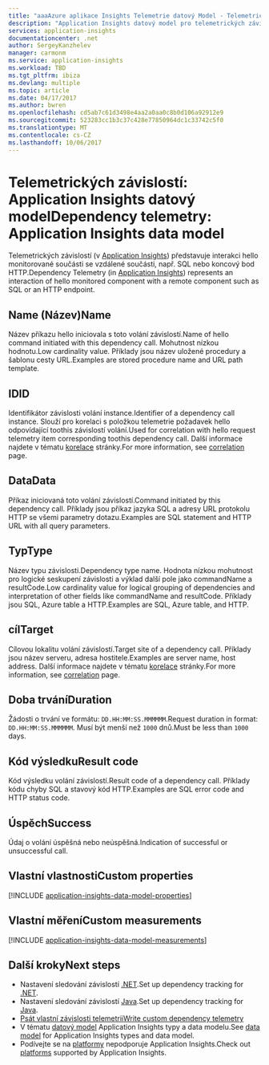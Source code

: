 ```yaml
---
title: "aaaAzure aplikace Insights Telemetrie datový Model - Telemetrických závislostí | Microsoft Docs"
description: "Application Insights datový model pro telemetrických závislostí"
services: application-insights
documentationcenter: .net
author: SergeyKanzhelev
manager: carmonm
ms.service: application-insights
ms.workload: TBD
ms.tgt_pltfrm: ibiza
ms.devlang: multiple
ms.topic: article
ms.date: 04/17/2017
ms.author: bwren
ms.openlocfilehash: cd5ab7c61d3498e4aa2a0aa0c8b0d106a92912e9
ms.sourcegitcommit: 523283cc1b3c37c428e77850964dc1c33742c5f0
ms.translationtype: MT
ms.contentlocale: cs-CZ
ms.lasthandoff: 10/06/2017
---
```

# <a name="dependency-telemetry-application-insights-data-model"></a><span data-ttu-id="340e3-103">Telemetrických závislostí: Application Insights datový model</span><span class="sxs-lookup"><span data-stu-id="340e3-103">Dependency telemetry: Application Insights data model</span></span>

<span data-ttu-id="340e3-104">Telemetrických závislostí (v [Application Insights](app-insights-overview.md)) představuje interakci hello monitorované součásti se vzdálené součásti, např. SQL nebo koncový bod HTTP.</span><span class="sxs-lookup"><span data-stu-id="340e3-104">Dependency Telemetry (in [Application Insights](app-insights-overview.md)) represents an interaction of hello monitored component with a remote component such as SQL or an HTTP endpoint.</span></span>

## <a name="name"></a><span data-ttu-id="340e3-105">Name (Název)</span><span class="sxs-lookup"><span data-stu-id="340e3-105">Name</span></span>

<span data-ttu-id="340e3-106">Název příkazu hello iniciovala s toto volání závislostí.</span><span class="sxs-lookup"><span data-stu-id="340e3-106">Name of hello command initiated with this dependency call.</span></span> <span data-ttu-id="340e3-107">Mohutnost nízkou hodnotu.</span><span class="sxs-lookup"><span data-stu-id="340e3-107">Low cardinality value.</span></span> <span data-ttu-id="340e3-108">Příklady jsou název uložené procedury a šablonu cesty URL.</span><span class="sxs-lookup"><span data-stu-id="340e3-108">Examples are stored procedure name and URL path template.</span></span>

## <a name="id"></a><span data-ttu-id="340e3-109">ID</span><span class="sxs-lookup"><span data-stu-id="340e3-109">ID</span></span>

<span data-ttu-id="340e3-110">Identifikátor závislosti volání instance.</span><span class="sxs-lookup"><span data-stu-id="340e3-110">Identifier of a dependency call instance.</span></span> <span data-ttu-id="340e3-111">Slouží pro korelaci s položkou telemetrie požadavek hello odpovídající toothis závislostí volání.</span><span class="sxs-lookup"><span data-stu-id="340e3-111">Used for correlation with hello request telemetry item corresponding toothis dependency call.</span></span> <span data-ttu-id="340e3-112">Další informace najdete v tématu [korelace](application-insights-correlation.md) stránky.</span><span class="sxs-lookup"><span data-stu-id="340e3-112">For more information, see [correlation](application-insights-correlation.md) page.</span></span>

## <a name="data"></a><span data-ttu-id="340e3-113">Data</span><span class="sxs-lookup"><span data-stu-id="340e3-113">Data</span></span>

<span data-ttu-id="340e3-114">Příkaz iniciovaná toto volání závislostí.</span><span class="sxs-lookup"><span data-stu-id="340e3-114">Command initiated by this dependency call.</span></span> <span data-ttu-id="340e3-115">Příklady jsou příkaz jazyka SQL a adresy URL protokolu HTTP se všemi parametry dotazu.</span><span class="sxs-lookup"><span data-stu-id="340e3-115">Examples are SQL statement and HTTP URL with all query parameters.</span></span>

## <a name="type"></a><span data-ttu-id="340e3-116">Typ</span><span class="sxs-lookup"><span data-stu-id="340e3-116">Type</span></span>

<span data-ttu-id="340e3-117">Název typu závislosti.</span><span class="sxs-lookup"><span data-stu-id="340e3-117">Dependency type name.</span></span> <span data-ttu-id="340e3-118">Hodnota nízkou mohutnost pro logické seskupení závislosti a výklad další pole jako commandName a resultCode.</span><span class="sxs-lookup"><span data-stu-id="340e3-118">Low cardinality value for logical grouping of dependencies and interpretation of other fields like commandName and resultCode.</span></span> <span data-ttu-id="340e3-119">Příklady jsou SQL, Azure table a HTTP.</span><span class="sxs-lookup"><span data-stu-id="340e3-119">Examples are SQL, Azure table, and HTTP.</span></span>

## <a name="target"></a><span data-ttu-id="340e3-120">cíl</span><span class="sxs-lookup"><span data-stu-id="340e3-120">Target</span></span>

<span data-ttu-id="340e3-121">Cílovou lokalitu volání závislostí.</span><span class="sxs-lookup"><span data-stu-id="340e3-121">Target site of a dependency call.</span></span> <span data-ttu-id="340e3-122">Příklady jsou název serveru, adresa hostitele.</span><span class="sxs-lookup"><span data-stu-id="340e3-122">Examples are server name, host address.</span></span> <span data-ttu-id="340e3-123">Další informace najdete v tématu [korelace](application-insights-correlation.md) stránky.</span><span class="sxs-lookup"><span data-stu-id="340e3-123">For more information, see [correlation](application-insights-correlation.md) page.</span></span>

## <a name="duration"></a><span data-ttu-id="340e3-124">Doba trvání</span><span class="sxs-lookup"><span data-stu-id="340e3-124">Duration</span></span>

<span data-ttu-id="340e3-125">Žádosti o trvání ve formátu: `DD.HH:MM:SS.MMMMMM`.</span><span class="sxs-lookup"><span data-stu-id="340e3-125">Request duration in format: `DD.HH:MM:SS.MMMMMM`.</span></span> <span data-ttu-id="340e3-126">Musí být menší než `1000` dnů.</span><span class="sxs-lookup"><span data-stu-id="340e3-126">Must be less than `1000` days.</span></span>

## <a name="result-code"></a><span data-ttu-id="340e3-127">Kód výsledku</span><span class="sxs-lookup"><span data-stu-id="340e3-127">Result code</span></span>

<span data-ttu-id="340e3-128">Kód výsledku volání závislostí.</span><span class="sxs-lookup"><span data-stu-id="340e3-128">Result code of a dependency call.</span></span> <span data-ttu-id="340e3-129">Příklady kódu chyby SQL a stavový kód HTTP.</span><span class="sxs-lookup"><span data-stu-id="340e3-129">Examples are SQL error code and HTTP status code.</span></span>

## <a name="success"></a><span data-ttu-id="340e3-130">Úspěch</span><span class="sxs-lookup"><span data-stu-id="340e3-130">Success</span></span>

<span data-ttu-id="340e3-131">Údaj o volání úspěšná nebo neúspěšná.</span><span class="sxs-lookup"><span data-stu-id="340e3-131">Indication of successful or unsuccessful call.</span></span>

## <a name="custom-properties"></a><span data-ttu-id="340e3-132">Vlastní vlastnosti</span><span class="sxs-lookup"><span data-stu-id="340e3-132">Custom properties</span></span>

[!INCLUDE [application-insights-data-model-properties](../../includes/application-insights-data-model-properties.md)]

## <a name="custom-measurements"></a><span data-ttu-id="340e3-133">Vlastní měření</span><span class="sxs-lookup"><span data-stu-id="340e3-133">Custom measurements</span></span>

[!INCLUDE [application-insights-data-model-measurements](../../includes/application-insights-data-model-measurements.md)]


## <a name="next-steps"></a><span data-ttu-id="340e3-134">Další kroky</span><span class="sxs-lookup"><span data-stu-id="340e3-134">Next steps</span></span>

- <span data-ttu-id="340e3-135">Nastavení sledování závislostí [.NET](app-insights-asp-net-dependencies.md).</span><span class="sxs-lookup"><span data-stu-id="340e3-135">Set up dependency tracking for [.NET](app-insights-asp-net-dependencies.md).</span></span>
- <span data-ttu-id="340e3-136">Nastavení sledování závislostí [Java](app-insights-java-agent.md).</span><span class="sxs-lookup"><span data-stu-id="340e3-136">Set up dependency tracking for [Java](app-insights-java-agent.md).</span></span>
- [<span data-ttu-id="340e3-137">Psát vlastní závislosti telemetrii</span><span class="sxs-lookup"><span data-stu-id="340e3-137">Write custom dependency telemetry</span></span>](app-insights-api-custom-events-metrics.md#trackdependency)
- <span data-ttu-id="340e3-138">V tématu [datový model](application-insights-data-model.md) Application Insights typy a data modelu.</span><span class="sxs-lookup"><span data-stu-id="340e3-138">See [data model](application-insights-data-model.md) for Application Insights types and data model.</span></span>
- <span data-ttu-id="340e3-139">Podívejte se na [platformy](app-insights-platforms.md) nepodporuje Application Insights.</span><span class="sxs-lookup"><span data-stu-id="340e3-139">Check out [platforms](app-insights-platforms.md) supported by Application Insights.</span></span>
